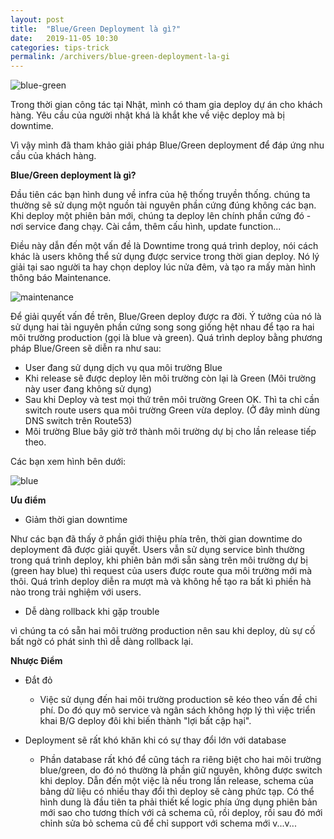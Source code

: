 ```yaml
---
layout: post
title:  "Blue/Green Deployment là gì?"
date:   2019-11-05 10:30
categories: tips-trick
permalink: /archivers/blue-green-deployment-la-gi
---
```


![blue-green](../../images/bluegreen.png)

Trong thời gian công tác tại Nhật, mình có tham gia deploy dự án cho khách hàng. Yêu cầu của người nhật khá là khắt khe về việc deploy mà bị downtime. 

Vì vậy mình đã tham khảo giải pháp Blue/Green deployment để đáp ứng nhu cầu của khách hàng. 

**Blue/Green deployment là gì?**

Đầu tiên các bạn hình dung về infra của hệ thống truyền thống. chúng ta thường sẽ sử dụng một nguồn tài nguyên phần cứng đúng không các bạn. Khi deploy một phiên bản mới, chúng ta deploy lên chính phần cứng đó - nơi service đang chạy. Cài cắm, thêm cấu hình, update function...

Điều này dẫn đến một vấn đề là Downtime trong quá trình deploy, nói cách khác là users không thể sử dụng được service trong thời gian deploy. Nó lý giải tại sao người ta hay chọn deploy lúc nửa đêm, và tạo ra mấy màn hình thông báo Maintenance.

![maintenance](../../images/img_system_base.png)

Để giải quyết vấn đề trên, Blue/Green deploy được ra đời. Ý tưởng của nó là sử dụng hai tài nguyên phần cứng song song giống hệt nhau để tạo ra hai môi trường production (gọi là blue và green). Quá trình deploy bằng phương pháp Blue/Green sẽ diễn ra như sau:

- User đang sử dụng dịch vụ qua môi trường Blue
- Khi release sẽ được deploy lên môi trường còn lại là Green (Môi trường này user đang không sử dụng)
- Sau khi Deploy và test mọi thứ trên môi trường Green OK. Thì ta chỉ cần switch route users qua môi trường Green vừa deploy. (Ở đây mình dùng DNS switch trên Route53)
- Môi trường Blue bây giờ trở thành môi trường dự bị cho lần release tiếp theo. 

Các bạn xem hình bên dưới: 

![blue](../../images/blue.png)

**Ưu điểm**

- Giảm thời gian downtime

Như các bạn đã thấy ở phần giới thiệu phía trên, thời gian downtime do deployment đã được giải quyết. Users vẫn sử dụng service bình thường trong quá trình deploy, khi phiên bản mới sẵn sàng trên môi trường dự bị (green hay blue) thì request của users được route qua môi trường mới mà thôi. Quá trình deploy diễn ra mượt mà và không hề tạo ra bất kì phiền hà nào trong trải nghiệm với users.

- Dễ dàng rollback khi gặp trouble

 vì chúng ta có sẵn hai môi trường production nên sau khi deploy, dù sự cố bất ngờ có phát sinh thì dễ dàng rollback lại.

 **Nhược Điểm**

- Đắt đỏ
	- Việc sử dụng đến hai môi trường production sẽ kéo theo vấn đề chi phí. Do đó quy mô service và ngân sách không hợp lý thì việc triển khai B/G deploy đôi khi biến thành "lợi bất cập hại".

- Deployment sẽ rất khó khăn khi có sự thay đổi lớn với database

	- Phần database rất khó để cũng tách ra riêng biệt cho hai môi trường blue/green, do đó nó thường là phần giữ nguyên, không được switch khi deploy. Dẫn đến một việc là nếu trong lần release, schema của bảng dữ liệu có nhiều thay đổi thì deploy sẽ càng phức tạp. Có thể hình dung là đầu tiên ta phải thiết kế logic phía ứng dụng phiên bản mới sao cho tương thích với cả schema cũ, rồi deploy, rồi sau đó mới chỉnh sửa bỏ schema cũ để chỉ support với schema mới v...v...

